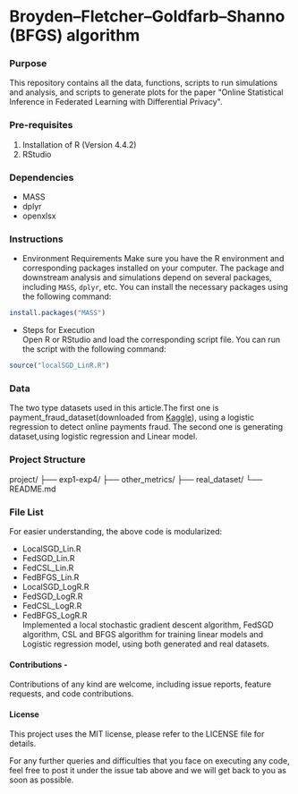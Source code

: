 # Broyden–Fletcher–Goldfarb–Shanno (BFGS) algorithm

### Purpose
This repository contains all the data, functions, scripts to run simulations and analysis, and scripts to generate plots for the paper "Online Statistical Inference in Federated Learning with Differential Privacy".

### Pre-requisites 
1. Installation of R (Version 4.4.2) 
2. RStudio

### Dependencies
- MASS
- dplyr
- openxlsx

### Instructions
- Environment Requirements
Make sure you have the R environment and corresponding packages installed on your computer. The package and downstream analysis and simulations depend on several packages, including `MASS`, `dplyr`, etc. You can install the necessary packages using the following command:
```R
install.packages("MASS")
```
- Steps for Execution  
Open R or RStudio and load the corresponding script file. You can run the script with the following command:
```R
source("localSGD_LinR.R")
```
### Data
The two type datasets used in this article.The first one is payment_fraud_dataset(downloaded from [Kaggle](https://www.kaggle.com/)), using a  logistic regression to detect online payments fraud. The second one is generating dataset,using logistic regression and Linear model.

### Project Structure
project/
├── exp1-exp4/ 
├── other_metrics/ 
├──  real_dataset/
└── README.md

### File List
For easier understanding, the above code is modularized:  
- LocalSGD_Lin.R  
- FedSGD_Lin.R 
- FedCSL_Lin.R 
- FedBFGS_Lin.R   
- LocalSGD_LogR.R  
- FedSGD_LogR.R 
- FedCSL_LogR.R 
- FedBFGS_LogR.R     
Implemented a local stochastic gradient descent algorithm, FedSGD algorithm, CSL and BFGS algorithm for training linear models and Logistic regression model, using both generated and real datasets.


#### Contributions -  
Contributions of any kind are welcome, including issue reports, feature requests, and code contributions.

#### License
This project uses the MIT license, please refer to the LICENSE file for details.

For any further queries and difficulties that you face on executing any code, feel free to post it under the issue tab above and we will get back to you as soon as possible.

